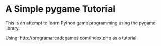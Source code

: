 # A Simple pygame Tutorial
This is an attempt to learn Python game programming using the pygame library.

Using: http://programarcadegames.com/index.php
as a tutorial.